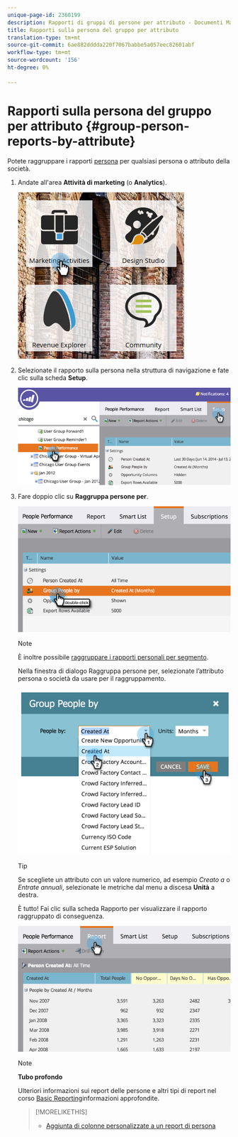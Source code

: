 ```yaml
---
unique-page-id: 2360199
description: Rapporti di gruppi di persone per attributo - Documenti Marketo - Documentazione prodotto
title: Rapporti sulla persona del gruppo per attributo
translation-type: tm+mt
source-git-commit: 6ae882dddda220f7067babbe5a057eec82601abf
workflow-type: tm+mt
source-wordcount: '156'
ht-degree: 0%

---
```



# Rapporti sulla persona del gruppo per attributo {#group-person-reports-by-attribute}

Potete raggruppare i rapporti [persona](https://docs.marketo.com/display/docs/basic+reporting) per qualsiasi persona o attributo della società.

1. Andate all&#39;area **Attività di marketing** (o **Analytics**).

   ![](assets/image2017-3-28-10-3a22-3a53.png)

1. Selezionate il rapporto sulla persona nella struttura di navigazione e fate clic sulla scheda **Setup**.

   ![](assets/image2017-3-28-11-3a33-3a48.png)

1. Fare doppio clic su **Raggruppa persone per**.

   ![](assets/image2017-3-28-11-3a34-3a5.png)

   >[!NOTE]
   >
   >È inoltre possibile [raggruppare i rapporti personali per segmento](../../../../product-docs/personalization/segmentation-and-snippets/segmentation/group-person-reports-by-segment.md).

   Nella finestra di dialogo Raggruppa persone per, selezionate l’attributo persona o società da usare per il raggruppamento.

   ![](assets/image2017-3-28-11-3a34-3a42.png)

   >[!TIP]
   >
   >Se scegliete un attributo con un valore numerico, ad esempio *Creato a* o *Entrate annuali*, selezionate le metriche dal menu a discesa **Unità** a destra.

   È tutto! Fai clic sulla scheda Rapporto per visualizzare il rapporto raggruppato di conseguenza.

   ![](assets/image2017-3-28-11-3a35-3a0.png)

   >[!NOTE]
   >
   >**Tubo profondo**
   >
   >
   >Ulteriori informazioni sui report delle persone e altri tipi di report nel corso [Basic Reporting](https://docs.marketo.com/display/docs/basic+reporting)informazioni approfondite.

   >[!MORELIKETHIS]
   >
   >
   >    
   >    
   >    * [Aggiunta di colonne personalizzate a un report di persona](../../../../product-docs/reporting/basic-reporting/editing-reports/add-custom-columns-to-a-person-report.md)


